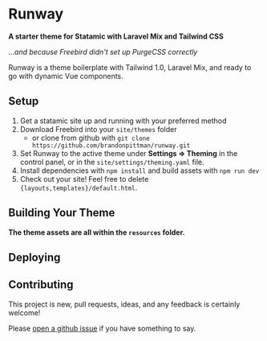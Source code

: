# Runway

**A starter theme for Statamic with Laravel Mix and Tailwind CSS**

*…and because Freebird didn't set up PurgeCSS correctly*

Runway is a theme boilerplate with Tailwind 1.0, Laravel Mix, and ready to go with dynamic Vue components.


## Setup

1. Get a statamic site up and running with your preferred method
2. Download Freebird into your `site/themes` folder
   - or clone from github with `git clone https://github.com/brandonpittman/runway.git`
3. Set Runway to the active theme under **Settings => Theming** in the control panel,
   or in the `site/settings/theming.yaml` file.
4. Install dependencies with `npm install` and build assets with `npm run dev`
5. Check out your site! Feel free to delete `{layouts,templates}/default.html`.

## Building Your Theme

**The theme assets are all within the `resources` folder.**

## Deploying

## Contributing

This project is new, pull requests, ideas, and any feedback is certainly welcome!

Please [open a github issue](https://github.com/brandonpittman/runway/issues/new) if you have something to say.
